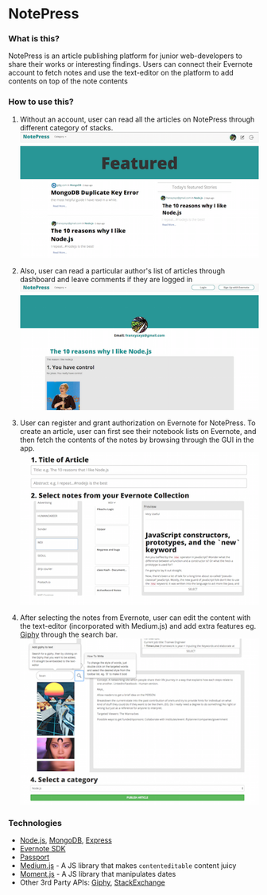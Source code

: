 # NotePress

### What is this?

NotePress is an article publishing platform for junior web-developers to share their works or interesting findings. Users can connect their Evernote account to fetch notes and use the text-editor on the platform to add contents on top of the note contents

### How to use this?
1. Without an account, user can read all the articles on NotePress through different category of stacks.
![canvas](public/img/notepress-1.png )
2. Also, user can read a particular author's list of articles through dashboard and leave comments if they are logged in
![canvas](public/img/notepress-5.png )

3. User can register and grant authorization on Evernote for NotePress. To create an article, user can first see their notebook lists on Evernote, and then fetch the contents of the notes by browsing through the GUI in the app.
![canvas](public/img/notepress-2.png )
4. After selecting the notes from Evernote, user can edit the content with the text-editor (incorporated with Medium.js) and add extra features eg. [Giphy](http://giphy.com) through the search bar.
![canvas](public/img/notepress-3.png )

### Technologies
 - [Node.js](https://nodejs.org/), [MongoDB](https://www.mongodb.org/), [Express](http://expressjs.com/)
 - [Evernote SDK](https://dev.evernote.com/doc/)
 - [Passport](http://passportjs.org/)
 - [Medium.js](http://jakiestfu.github.io/Medium.js/docs/) - A JS library that makes `contenteditable` content juicy
 - [Moment.js](http://momentjs.com/) - A JS library that manipulates dates
 - Other 3rd Party APIs: [Giphy](https://api.giphy.com/), [StackExchange](https://api.stackexchange.com/docs)